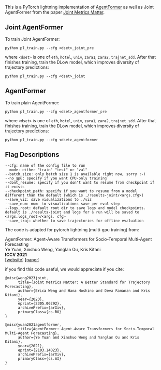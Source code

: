 This is a PyTorch lightning implementation of [AgentFormer](https://github.com/Khrylx/AgentFormer)
as well as Joint AgentFormer from the paper [Joint Metrics Matter](https://arxiv.org/abs/2305.06292).

## Joint AgentFormer
To train Joint AgentFormer:
```
python pl_train.py --cfg <dset>_joint_pre
```

where `<dset>` is one of `eth`, `hotel`, `univ`, `zara1`, `zara2`, `trajnet_sdd`.
After that finishes training, train the DLow model, which
improves diversity of trajectory predictions:
```
python pl_train.py --cfg <dset>_joint
```

## AgentFormer
To train plain AgentFormer:
```
python pl_train.py --cfg <dset>_agentformer_pre
```

where `<dset>` is one of `eth`, `hotel`, `univ`, `zara1`, `zara2`, `trajnet_sdd`.
After that finishes training, train the DLow model, which improves diversity of trajectory predictions:
```
python pl_train.py --cfg <dset>_agentformer
```


## Flag Descriptions
```
--cfg: name of the config file to run
--mode: either "train" "test" or "val"
--batch_size: only batch size 1 is available right now, sorry :-(
--no_gpu: specify if you want CPU-only training
--dont_resume: specify if you don't want to resume from checkpoint if it exists
--checkpoint_path: specify if you want to resume from a model different than the default (which is ./results-joint/<args.cfg>)
--save_viz: save visualizations to ./viz
--save_num: num  to visualizations save per eval step
--logs_root: default root dir to save logs and model checkpoints. default is ./results-joint and logs for a run will be saved to <args.logs_root>/<args. cfg>
--save_traj: whether to save trajectories for offline evaluation
```

The code is adapted for pytorch lightning (multi-gpu training) from:

AgentFormer: Agent-Aware Transformers for Socio-Temporal Multi-Agent Forecasting  
Ye Yuan, Xinshuo Weng, Yanglan Ou, Kris Kitani  
**ICCV 2021**  
[[website](https://www.ye-yuan.com/agentformer)] [[paper](https://arxiv.org/abs/2103.14023)]

if you find this code useful, we would appreciate if you cite:

```
@misc{weng2023joint,
      title={Joint Metrics Matter: A Better Standard for Trajectory Forecasting}, 
      author={Erica Weng and Hana Hoshino and Deva Ramanan and Kris Kitani},
      year={2023},
      eprint={2305.06292},
      archivePrefix={arXiv},
      primaryClass={cs.RO}
}

@misc{yuan2021agentformer,
      title={AgentFormer: Agent-Aware Transformers for Socio-Temporal Multi-Agent Forecasting}, 
      author={Ye Yuan and Xinshuo Weng and Yanglan Ou and Kris Kitani},
      year={2021},
      eprint={2103.14023},
      archivePrefix={arXiv},
      primaryClass={cs.AI}
}
```

